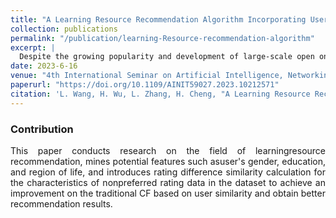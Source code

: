 ```yaml
---
title: "A Learning Resource Recommendation Algorithm Incorporating User Information and Rating Differences"
collection: publications
permalink: "/publication/learning-Resource-recommendation-algorithm"
excerpt: |
  Despite the growing popularity and development of large-scale open online learning platforms, they have been suffering from the problem of “information disorientation.” To increase students' learning efficiency, it is important to build recommendation algorithms based on students' basic information and historical rating data. In this research, we propose a new collaborative filtering recommendation algorithm that incorporates the user Information and the rating differences. The algorithm first uses the user information labels to calculate the user similarity, then introduces rating differences to enhance the conventional cosine similarity based on the characteristics of non-preferred rating data, and finally linearly combines the two similarities. The experimental results demonstrate that the algorithm enhances the recommendation effect of learning resources. The MAE and RMSE is employed to quantify the prediction accuracy of the recommendation algorithm.
date: 2023-6-16
venue: "4th International Seminar on Artificial Intelligence, Networking and Information Technology (AINIT)"
paperurl: "https://doi.org/10.1109/AINIT59027.2023.10212571"
citation: 'L. Wang, H. Wu, L. Zhang, H. Cheng, "A Learning Resource Recommendation Algorithm Incorporating User Information and Rating Differences," <i>Proc. AINIT 2023</i>, pp. 15-19. doi:10.1109/AINIT59027.2023.10212571'
---
```


### Contribution

<div style="text-align: justify;">
This paper conducts research on the field of learningresource recommendation, mines potential features such asuser's gender, education, and region of life, and introduces rating difference similarity calculation for the characteristics of nonpreferred rating data in the dataset to achieve an improvement on the traditional CF based on user similarity and obtain better recommendation results.<br>
</div>


